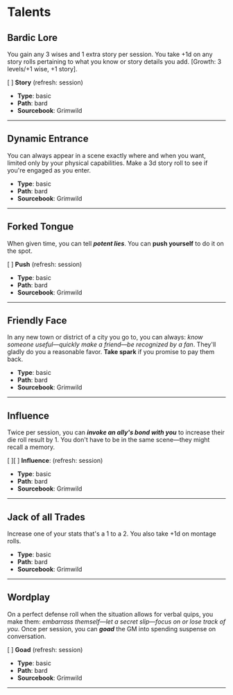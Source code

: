 # Talents

## Bardic Lore

You gain any 3 wises and 1 extra story per session. You take +1d on any story rolls pertaining to what you know or story details you add. [Growth: 3 levels/+1 wise, +1 story].

[ ] **Story** (refresh: session)

- **Type**: basic
- **Path**: bard
- **Sourcebook**: Grimwild

---

## Dynamic Entrance

You can always appear in a scene exactly where and when you want, limited only by your physical capabilities. Make a 3d story roll to see if you're engaged as you enter.

- **Type**: basic
- **Path**: bard
- **Sourcebook**: Grimwild

---

## Forked Tongue

When given time, you can tell **_potent lies_**. You can **push yourself** to do it on the spot.

[ ] **Push** (refresh: session)

- **Type**: basic
- **Path**: bard
- **Sourcebook**: Grimwild

---

## Friendly Face

In any new town or district of a city you go to, you can always: _know someone useful_—_quickly make a friend_—_be recognized by a fan_. They'll gladly do you a reasonable favor. **Take spark** if you promise to pay them back.

- **Type**: basic
- **Path**: bard
- **Sourcebook**: Grimwild

---

## Influence

Twice per session, you can **_invoke an ally's bond with you_** to increase their die roll result by 1. You don't have to be in the same scene—they might recall a memory.

[ ][ ] **Influence**: (refresh: session)

- **Type**: basic
- **Path**: bard
- **Sourcebook**: Grimwild

---

## Jack of all Trades

Increase one of your stats that's a 1 to a 2. You also take +1d on montage rolls.

- **Type**: basic
- **Path**: bard
- **Sourcebook**: Grimwild

---

## Wordplay

On a perfect defense roll when the situation allows for verbal quips, you make them: _embarrass themself_—_let a secret slip_—_focus on or lose track of you_. Once per session, you can **_goad_** the GM into spending suspense on conversation.

[ ] **Goad** (refresh: session)

- **Type**: basic
- **Path**: bard
- **Sourcebook**: Grimwild

---

